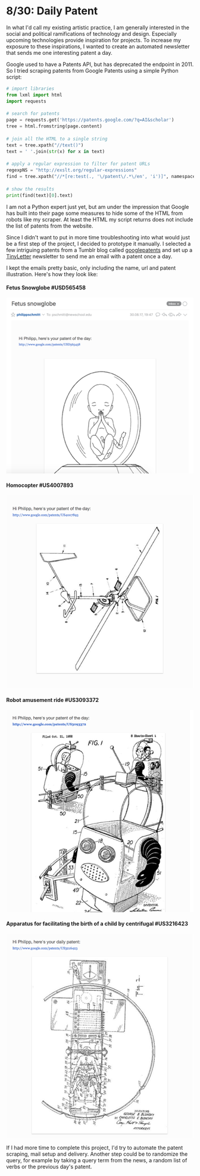 # 8/30: Daily Patent
In what I'd call my existing artistic practice, I am generally interested in the social and political ramifications of technology and design. Especially upcoming technologies provide inspiration for projects. To increase my exposure to these inspirations, I wanted to create an automated newsletter that sends me one interesting patent a day.  

Google used to have a Patents API, but has deprecated the endpoint in 2011. So I tried scraping patents from Google Patents using a simple Python script: 

```python
# import libraries
from lxml import html
import requests

# search for patents
page = requests.get('https://patents.google.com/?q=AI&scholar')
tree = html.fromstring(page.content)

# join all the HTML to a single string
text = tree.xpath("//text()")
text = ' '.join(str(x) for x in text)

# apply a regular expression to filter for patent URLs
regexpNS = "http://exslt.org/regular-expressions"
find = tree.xpath("//*[re:test(., '\/patent\/.*\/en', 'i')]", namespaces={'re':regexpNS})

# show the results
print(find(text)[0].text)
```
I am not a Python expert just yet, but am under the impression that Google has built into their page some measures to hide some of the HTML from robots like my scraper. At least the HTML my script returns does not include the list of patents from the website.  

Since I didn't want to put in more time troubleshooting into what would just be a first step of the project, I decided to prototype it manually. I selected a few intriguing patents from a Tumblr blog called [googlepatents](http://googlepatents.tumblr.com) and set up a [TinyLetter](http://tinyletter.com) newsletter to send me an email with a patent once a day.

I kept the emails pretty basic, only including the name, url and patent illustration. Here's how they look like:

#### Fetus Snowglobe #USD565458
![Daily Patent](img/daily-patent-1.png)

#### Homocopter #US4007893
![Daily Patent](img/daily-patent-2.png)

#### Robot amusement ride #US3093372
![Daily Patent](img/daily-patent-3.png)

#### Apparatus for facilitating the birth of a child by centrifugal #US3216423
![Daily Patent](img/daily-patent-4.png)

If I had more time to complete this project, I'd try to automate the patent scraping, mail setup and delivery. Another step could be to randomize the query, for example by taking a query term from the news, a random list of verbs or the previous day's patent.